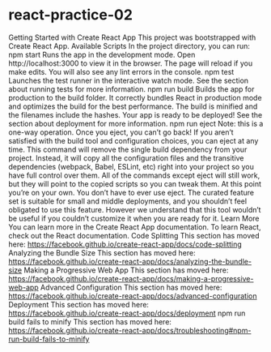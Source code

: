 # react-practice-02
Getting Started with Create React App This project was bootstrapped with Create React App.  Available Scripts In the project directory, you can run:  npm start Runs the app in the development mode. Open http://localhost:3000 to view it in the browser.  The page will reload if you make edits. You will also see any lint errors in the console.  npm test Launches the test runner in the interactive watch mode. See the section about running tests for more information.  npm run build Builds the app for production to the build folder. It correctly bundles React in production mode and optimizes the build for the best performance.  The build is minified and the filenames include the hashes. Your app is ready to be deployed!  See the section about deployment for more information.  npm run eject Note: this is a one-way operation. Once you eject, you can’t go back!  If you aren’t satisfied with the build tool and configuration choices, you can eject at any time. This command will remove the single build dependency from your project.  Instead, it will copy all the configuration files and the transitive dependencies (webpack, Babel, ESLint, etc) right into your project so you have full control over them. All of the commands except eject will still work, but they will point to the copied scripts so you can tweak them. At this point you’re on your own.  You don’t have to ever use eject. The curated feature set is suitable for small and middle deployments, and you shouldn’t feel obligated to use this feature. However we understand that this tool wouldn’t be useful if you couldn’t customize it when you are ready for it.  Learn More You can learn more in the Create React App documentation.  To learn React, check out the React documentation.  Code Splitting This section has moved here: https://facebook.github.io/create-react-app/docs/code-splitting  Analyzing the Bundle Size This section has moved here: https://facebook.github.io/create-react-app/docs/analyzing-the-bundle-size  Making a Progressive Web App This section has moved here: https://facebook.github.io/create-react-app/docs/making-a-progressive-web-app  Advanced Configuration This section has moved here: https://facebook.github.io/create-react-app/docs/advanced-configuration  Deployment This section has moved here: https://facebook.github.io/create-react-app/docs/deployment  npm run build fails to minify This section has moved here: https://facebook.github.io/create-react-app/docs/troubleshooting#npm-run-build-fails-to-minify
